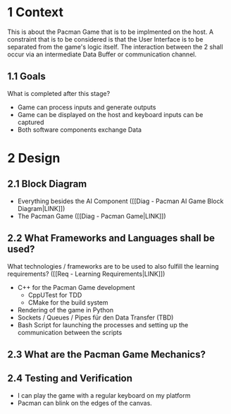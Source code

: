 # 1 Context
This is about the Pacman Game that is to be implmented on the host. A constraint that is to be considered is that the User Interface is to be separated from the game's logic itself. The interaction between the 2 shall occur via an intermediate Data Buffer or communication channel.

## 1.1 Goals
What is completed after this stage?
- Game can process inputs and generate outputs
- Game can be displayed on the host and keyboard inputs can be captured
- Both software components exchange Data

# 2 Design
## 2.1 Block Diagram
- Everything besides the AI Component ([[Diag - Pacman AI Game Block Diagram|LINK]])
- The Pacman Game ([[Diag - Pacman Game|LINK]])

## 2.2 What Frameworks and Languages shall be used?
What technologies / frameworks are to be used to also fulfill the learning requirements? ([[Req - Learning Requirements|LINK]])
- C++ for the Pacman Game development
	- CppUTest for TDD
	- CMake for the build system
- Rendering of the game in Python 
- Sockets / Queues / Pipes für den Data Transfer (TBD)
- Bash Script for launching the processes and setting up the communication between the scripts

## 2.3 What are the Pacman Game Mechanics?

## 2.4 Testing and Verification
- I can play the game with a regular keyboard on my platform
- Pacman can blink on the edges of the canvas.